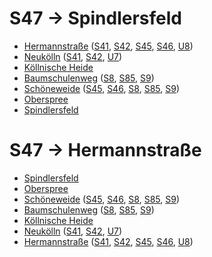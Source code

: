 # S47 → Spindlersfeld
* [Hermannstraße](../stations/Hermannstraße.md) ([S41](S41.md), [S42](S42.md), [S45](S45.md), [S46](S46.md), [U8](U8.md))
* [Neukölln](../stations/Neukölln.md) ([S41](S41.md), [S42](S42.md), [U7](U7.md))
* [Köllnische Heide](../stations/Köllnische-Heide.md)
* [Baumschulenweg](../stations/Baumschulenweg.md) ([S8](S8.md), [S85](S85.md), [S9](S9.md))
* [Schöneweide](../stations/Schöneweide.md) ([S45](S45.md), [S46](S46.md), [S8](S8.md), [S85](S85.md), [S9](S9.md))
* [Oberspree](../stations/Oberspree.md)
* [Spindlersfeld](../stations/Spindlersfeld.md)

# S47 → Hermannstraße
* [Spindlersfeld](../stations/Spindlersfeld.md)
* [Oberspree](../stations/Oberspree.md)
* [Schöneweide](../stations/Schöneweide.md) ([S45](S45.md), [S46](S46.md), [S8](S8.md), [S85](S85.md), [S9](S9.md))
* [Baumschulenweg](../stations/Baumschulenweg.md) ([S8](S8.md), [S85](S85.md), [S9](S9.md))
* [Köllnische Heide](../stations/Köllnische-Heide.md)
* [Neukölln](../stations/Neukölln.md) ([S41](S41.md), [S42](S42.md), [U7](U7.md))
* [Hermannstraße](../stations/Hermannstraße.md) ([S41](S41.md), [S42](S42.md), [S45](S45.md), [S46](S46.md), [U8](U8.md))
